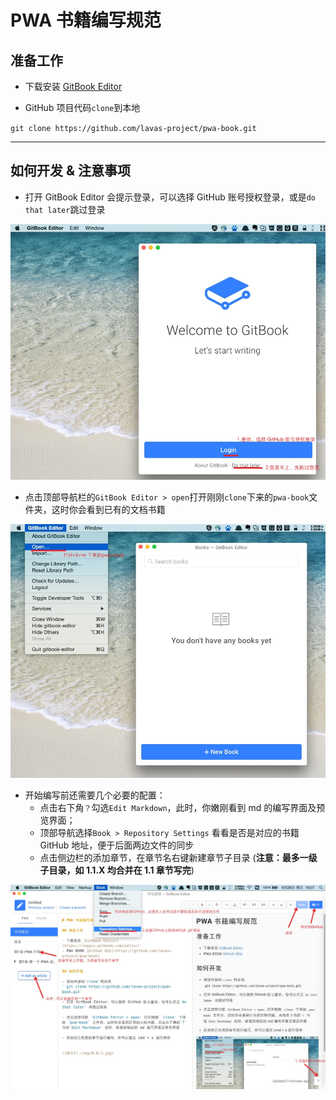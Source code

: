 # PWA 书籍编写规范

## 准备工作

- 下载安装 [GitBook Editor]()

- GitHub 项目代码`clone`到本地

`git clone https://github.com/lavas-project/pwa-book.git`

----

## 如何开发 & 注意事项

- 打开 GitBook Editor 会提示登录，可以选择 GitHub 账号授权登录，或是`do that later`跳过登录

![](img/0.0.1.jpg)


- 点击顶部导航栏的`GitBook Editor > open`打开刚刚`clone`下来的`pwa-book`文件夹，这时你会看到已有的文档书籍

![](img/0.0.2.jpg)

- 开始编写前还需要几个必要的配置：
   - 点击右下角`？`勾选`Edit Markdown`，此时，你嫩刚看到 md 的编写界面及预览界面；
   - 顶部导航选择`Book > Repository Settings` 看看是否是对应的书籍 GitHub 地址，便于后面两边文件的同步
   - 点击侧边栏的添加章节，在章节名右键新建章节子目录 (**注意：最多一级子目录，如 1.1.X 均合并在 1.1 章节写完**)



![](img/0.0.3.jpg)

